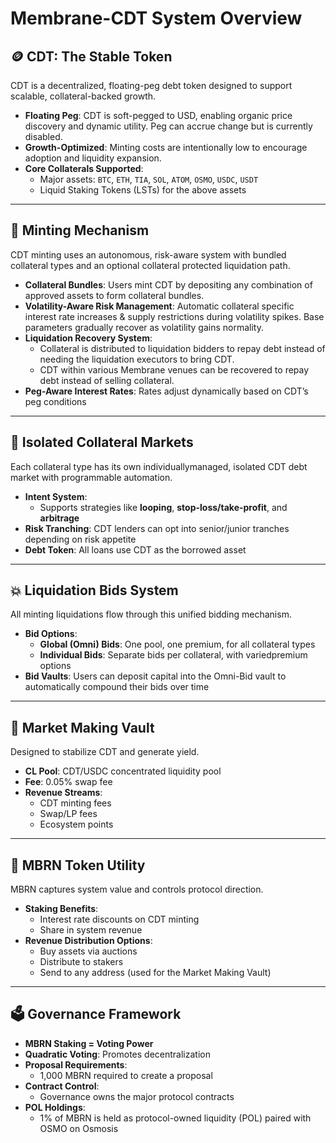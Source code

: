 # Membrane-CDT System Overview

## 🪙 CDT: The Stable Token

CDT is a decentralized, floating-peg debt token designed to support scalable, collateral-backed growth.

- **Floating Peg**: CDT is soft-pegged to USD, enabling organic price discovery and dynamic utility. Peg can accrue change but is currently disabled.
- **Growth-Optimized**: Minting costs are intentionally low to encourage adoption and liquidity expansion.
- **Core Collaterals Supported**:
  - Major assets: `BTC`, `ETH`, `TIA`, `SOL`, `ATOM`, `OSMO`, `USDC`, `USDT`
  - Liquid Staking Tokens (LSTs) for the above assets

---

## 🧪 Minting Mechanism

CDT minting uses an autonomous, risk-aware system with bundled collateral types and an optional collateral protected liquidation path.

- **Collateral Bundles**: Users mint CDT by depositing any combination of approved assets to form collateral bundles.
- **Volatility-Aware Risk Management**: Automatic collateral specific interest rate increases & supply restrictions during volatility spikes. Base parameters gradually recover as volatility gains normality.
- **Liquidation Recovery System**:
  - Collateral is distributed to liquidation bidders to repay debt instead of needing the liquidation executors to bring CDT.
  - CDT within various Membrane venues can be recovered to repay debt instead of selling collateral.
- **Peg-Aware Interest Rates**: Rates adjust dynamically based on CDT’s peg conditions

---

## 🧠 Isolated Collateral Markets

Each collateral type has its own individuallymanaged, isolated CDT debt market with programmable automation.

- **Intent System**:
  - Supports strategies like **looping**, **stop-loss/take-profit**, and **arbitrage**
- **Risk Tranching**: CDT lenders can opt into senior/junior tranches depending on risk appetite
- **Debt Token**: All loans use CDT as the borrowed asset

---

## 💥 Liquidation Bids System

All minting liquidations flow through this unified bidding mechanism.

- **Bid Options**:
  - **Global (Omni) Bids**: One pool, one premium, for all collateral types
  - **Individual Bids**: Separate bids per collateral, with variedpremium options
- **Bid Vaults**: Users can deposit capital into the Omni-Bid vault to automatically compound their bids over time

---

## 🧪 Market Making Vault

Designed to stabilize CDT and generate yield.

- **CL Pool**: CDT/USDC concentrated liquidity pool
- **Fee**: 0.05% swap fee
- **Revenue Streams**:
  - CDT minting fees
  - Swap/LP fees
  - Ecosystem points

---

## 🧩 MBRN Token Utility

MBRN captures system value and controls protocol direction.

- **Staking Benefits**:
  - Interest rate discounts on CDT minting
  - Share in system revenue
- **Revenue Distribution Options**:
  - Buy assets via auctions
  - Distribute to stakers
  - Send to any address (used for the Market Making Vault)

---

## 🗳 Governance Framework

- **MBRN Staking = Voting Power**
- **Quadratic Voting**: Promotes decentralization
- **Proposal Requirements**:
  - 1,000 MBRN required to create a proposal
- **Contract Control**:
  - Governance owns the major protocol contracts
- **POL Holdings**:
  - 1% of MBRN is held as protocol-owned liquidity (POL) paired with OSMO on Osmosis
